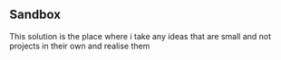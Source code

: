 ## Sandbox

This solution is the place where i take any ideas that are small and not projects in their own and realise them
